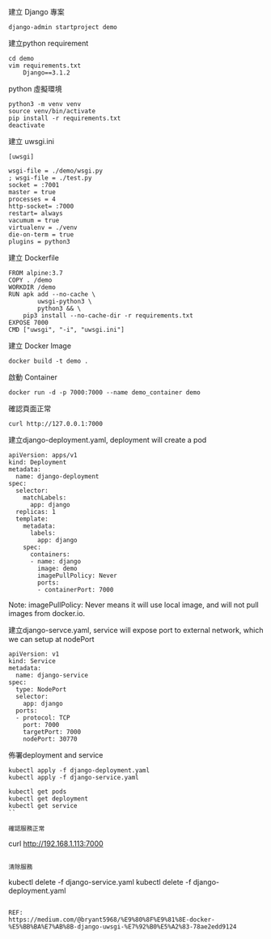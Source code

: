 建立 Django 專案
```
django-admin startproject demo
```

建立python requirement
```
cd demo
vim requirements.txt
    Django==3.1.2
```

python 虛擬環境
```
python3 -m venv venv
source venv/bin/activate
pip install -r requirements.txt
deactivate
```

建立 uwsgi.ini
```
[uwsgi]

wsgi-file = ./demo/wsgi.py
; wsgi-file = ./test.py
socket = :7001
master = true
processes = 4
http-socket= :7000
restart= always
vacumum = true
virtualenv = ./venv
die-on-term = true
plugins = python3
```

建立 Dockerfile
```
FROM alpine:3.7
COPY . /demo
WORKDIR /demo
RUN apk add --no-cache \
        uwsgi-python3 \
        python3 && \
    pip3 install --no-cache-dir -r requirements.txt
EXPOSE 7000
CMD ["uwsgi", "-i", "uwsgi.ini"]
```

建立 Docker Image
```
docker build -t demo .
```

啟動 Container
```
docker run -d -p 7000:7000 --name demo_container demo
```

確認頁面正常
```
curl http://127.0.0.1:7000
```

建立django-deployment.yaml, deployment will create a pod
```
apiVersion: apps/v1
kind: Deployment
metadata:
  name: django-deployment
spec:
  selector:
    matchLabels:
      app: django
  replicas: 1
  template:
    metadata:
      labels:
        app: django
    spec:
      containers:
      - name: django
        image: demo
        imagePullPolicy: Never
        ports:
        - containerPort: 7000
```
Note: imagePullPolicy: Never means it will use local image, and will not pull images from docker.io.

建立django-servce.yaml, service will expose port to external network, which we can setup at nodePort
```
apiVersion: v1
kind: Service
metadata:
  name: django-service
spec:
  type: NodePort
  selector:
    app: django
  ports:
  - protocol: TCP
    port: 7000
    targetPort: 7000
    nodePort: 30770
```

佈署deployment and service
```
kubectl apply -f django-deployment.yaml
kubectl apply -f django-service.yaml

kubectl get pods
kubectl get deployment
kubectl get service
``

確認服務正常
```
curl http://192.168.1.113:7000
```

清除服務
```
kubectl delete -f django-service.yaml
kubectl delete -f django-deployment.yaml
```

REF:
https://medium.com/@bryant5968/%E9%80%8F%E9%81%8E-docker-%E5%BB%BA%E7%AB%8B-django-uwsgi-%E7%92%B0%E5%A2%83-78ae2edd9124
